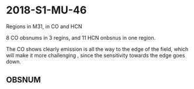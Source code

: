 # 2018-S1-MU-46

Regions in M31, in CO and HCN

8 CO obsnums in 3 regins, and 11 HCN  onbsnus in one region.

The CO shows clearly emission is all the way to the edge of the field,
which will make it more challenging ,  since the sensitivity towards
the edge goes down.

## OBSNUM


